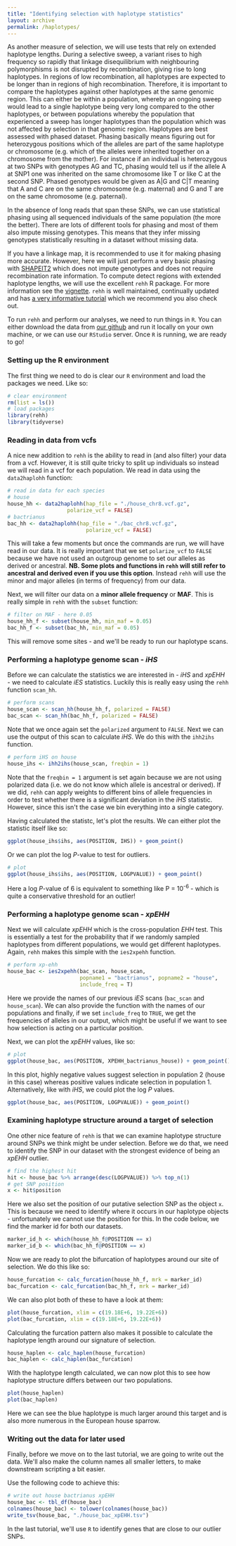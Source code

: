 ```yaml
---
title: "Identifying selection with haplotype statistics"
layout: archive
permalink: /haplotypes/
---
```

As another measure of selection, we will use tests that rely on extended haplotype lengths. During a selective sweep, a variant rises to high frequency so rapidly that linkage disequilibrium with neighbouring polymorphisms is not disrupted by recombination, giving rise to long haplotypes. In regions of low recombination, all haplotypes are expected to be longer than in regions of high recombination. Therefore, it is important to compare the haplotypes against other haplotypes at the same genomic region. This can either be within a population, whereby an ongoing sweep would lead to a single haplotype being very long compared to the other haplotypes, or between populations whereby the population that experienced a sweep has longer haplotypes than the population which was not affected by selection in that genomic region. Haplotypes are best assessed with phased dataset. Phasing basically means figuring out for heterozygous positions which of the alleles are part of the same haplotype or chromosome (e.g. which of the alleles were inherited together on a chromosome from the mother). For instance if an individual is heterozygous at two SNPs with genotypes AG and TC, phasing would tell us if the allele A at SNP1 one was inherited on the same chromosome like T or like C at the second SNP. Phased genotypes would be given as A\|G and C\|T meaning that A and C are on the same chromosome (e.g. maternal) and G and T are on the same chromosome (e.g. paternal).

In the absence of long reads that span these SNPs, we can use statistical phasing using all sequenced individuals of the same population (the more the better). There are lots of different tools for phasing and most of them also impute missing genotypes. This means that they infer missing genotypes statistically resulting in a dataset without missing data.

If you have a linkage map, it is recommended to use it for making phasing more accurate. However, here we will just perform a very basic phasing with [SHAPEIT2](https://mathgen.stats.ox.ac.uk/genetics_software/shapeit/shapeit.html#gettingstarted) which does not impute genotypes and does not require recombination rate information. To compute detect regions with extended haplotype lengths, we will use the excellent `rehh` R package. For more information see the [vignette](https://cran.r-project.org/web/packages/rehh/vignettes/rehh.html). `rehh` is well maintained, continually updated and has [a very informative tutorial](https://cran.r-project.org/web/packages/rehh/vignettes/rehh.html) which we recommend you also check out.

To run `rehh` and perform our analyses, we need to run things in `R`. You can either download the data from [our github](https://github.com/speciationgenomics) and run it locally on your own machine, or we can use our `RStudio` server. Once `R` is running, we are ready to go!

### Setting up the R environment

The first thing we need to do is clear our `R` environment and load the packages we need. Like so:

```r
# clear environment
rm(list = ls())
# load packages
library(rehh)
library(tidyverse)
```

### Reading in data from vcfs

A nice new addition to `rehh` is the ability to read in (and also filter) your data from a vcf. However, it is still quite tricky to split up individuals so instead we will read in a vcf for each population. We read in data using the `data2haplohh` function:

```r
# read in data for each species
# house
house_hh <- data2haplohh(hap_file = "./house_chr8.vcf.gz",
                   polarize_vcf = FALSE)
# bactrianus
bac_hh <- data2haplohh(hap_file = "./bac_chr8.vcf.gz",
                         polarize_vcf = FALSE)
```

This will take a few moments but once the commands are run, we will have read in our data. It is really important that we set `polarize_vcf` to `FALSE` because we have not used an outgroup genome to set our alleles as derived or ancestral. **NB. Some plots and functions in `rehh` will still refer to ancestral and derived even if you use this option**. Instead `rehh` will use the minor and major alleles (in terms of frequency) from our data.

Next, we will filter our data on a **minor allele frequency** or **MAF**. This is really simple in `rehh` with the `subset` function:

```r
# filter on MAF - here 0.05
house_hh_f <- subset(house_hh, min_maf = 0.05)
bac_hh_f <- subset(bac_hh, min_maf = 0.05)
```

This will remove some sites - and we'll be ready to run our haplotype scans.

### Performing a haplotype genome scan - *iHS*

Before we can calculate the statistics we are interested in - *iHS* and *xpEHH* - we need to calculate *iES* statistics. Luckily this is really easy using the `rehh` function `scan_hh`.

```r
# perform scans
house_scan <- scan_hh(house_hh_f, polarized = FALSE)
bac_scan <- scan_hh(bac_hh_f, polarized = FALSE)
```

Note that we once again set the `polarized` argument to `FALSE`. Next we can use the output of this scan to calculate *iHS*. We do this with the `ihh2ihs` function.

```r
# perform iHS on house
house_ihs <- ihh2ihs(house_scan, freqbin = 1)
```

Note that the `freqbin = 1` argument is set again because we are not using polarized data (i.e. we do not know which allele is ancestral or derived). If we did, `rehh` can apply weights to different bins of allele frequencies in order to test whether there is a significant deviation in the *iHS* statistic. However, since this isn't the case we bin everything into a single category.

Having calculated the statistc, let's plot the results. We can either plot the statistic itself like so:

```r
ggplot(house_ihs$ihs, aes(POSITION, IHS)) + geom_point()
```

Or we can plot the log *P*-value to test for outliers.

```r
# plot
ggplot(house_ihs$ihs, aes(POSITION, LOGPVALUE)) + geom_point()
```

Here a log *P*-value of 6 is equivalent to something like P = 10<sup>-6</sup> - which is quite a conservative threshold for an outlier!

### Performing a haplotype genome scan - *xpEHH*

Next we will calculate *xpEHH* which is the cross-population *EHH* test. This is essentially a test for the probability that if we randomly sampled haplotypes from different populations, we would get different haplotypes. Again, `rehh` makes this simple with the `ies2xpehh` function.

```r
# perform xp-ehh
house_bac <- ies2xpehh(bac_scan, house_scan,
                       popname1 = "bactrianus", popname2 = "house",
                       include_freq = T)
```

Here we provide the names of our previous *iES* scans (`bac_scan` and `house_scan`). We can also provide the function with the names of our populations and finally, if we set `include_freq` to `TRUE`, we get the frequencies of alleles in our output, which might be useful if we want to see how selection is acting on a particular position.

Next, we can plot the *xpEHH* values, like so:

```r
# plot
ggplot(house_bac, aes(POSITION, XPEHH_bactrianus_house)) + geom_point()
```

In this plot, highly negative values suggest selection in population 2 (house in this case) whereas positive values indicate selection in population 1. Alternatively, like with *iHS*, we could plot the log *P* values.

```r
ggplot(house_bac, aes(POSITION, LOGPVALUE)) + geom_point()
```

### Examining haplotype structure around a target of selection

One other nice feature of `rehh` is that we can examine haplotype structure around SNPs we think might be under selection. Before we do that, we need to identify the SNP in our dataset with the strongest evidence of being an *xpEHH* outlier.

```r
# find the highest hit
hit <- house_bac %>% arrange(desc(LOGPVALUE)) %>% top_n(1)
# get SNP position
x <- hit$position
```

Here we also set the position of our putative selection SNP as the object `x`. This is because we need to identify where it occurs in our haplotype objects - unfortunately we cannot use the position for this. In the code below, we find the marker id for both our datasets.

```r
marker_id_h <- which(house_hh_f@POSITION == x)
marker_id_b <- which(bac_hh_f@POSITION == x)
```

Now we are ready to plot the bifurcation of haplotypes around our site of selection. We do this like so:

```r
house_furcation <- calc_furcation(house_hh_f, mrk = marker_id)
bac_furcation <- calc_furcation(bac_hh_f, mrk = marker_id)
```

We can also plot both of these to have a look at them:

```r
plot(house_furcation, xlim = c(19.18E+6, 19.22E+6))
plot(bac_furcation, xlim = c(19.18E+6, 19.22E+6))
```

Calculating the furcation pattern also makes it possible to calculate the haplotype length around our signature of selection.

```r
house_haplen <- calc_haplen(house_furcation)
bac_haplen <- calc_haplen(bac_furcation)
```

With the haplotype length calculated, we can now plot this to see how haplotype structure differs between our two populations.

```r
plot(house_haplen)
plot(bac_haplen)
```

Here we can see the blue haplotype is much larger around this target and is also more numerous in the European house sparrow.

### Writing out the data for later used

Finally, before we move on to the last tutorial, we are going to write out the data. We'll also make the column names all smaller letters, to make downstream scripting a bit easier.

Use the following code to achieve this:

```r
# write out house bactrianus xpEHH
house_bac <- tbl_df(house_bac)
colnames(house_bac) <- tolower(colnames(house_bac))
write_tsv(house_bac, "./house_bac_xpEHH.tsv")
```

In the last tutorial, we'll use `R` to identify genes that are close to our outlier SNPs.
